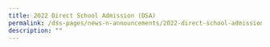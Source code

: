 ```yaml
---
title: 2022 Direct School Admission (DSA)
permalink: /dss-pages/news-n-announcements/2022-direct-school-admission-dsa
description: ""
---
```

